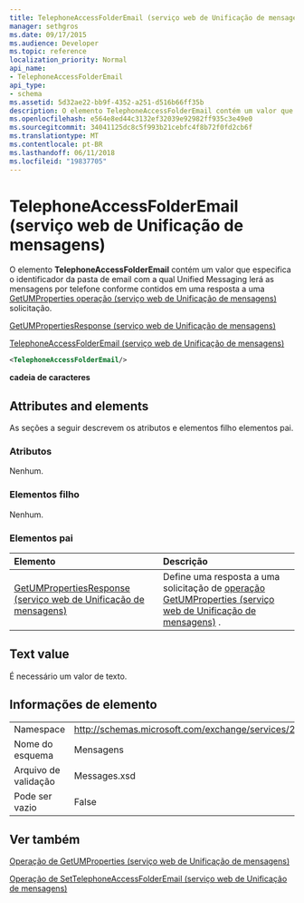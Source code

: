 ```yaml
---
title: TelephoneAccessFolderEmail (serviço web de Unificação de mensagens)
manager: sethgros
ms.date: 09/17/2015
ms.audience: Developer
ms.topic: reference
localization_priority: Normal
api_name:
- TelephoneAccessFolderEmail
api_type:
- schema
ms.assetid: 5d32ae22-bb9f-4352-a251-d516b66ff35b
description: O elemento TelephoneAccessFolderEmail contém um valor que especifica o identificador da pasta de email com a qual Unified Messaging lerá as mensagens por telefone conforme contidos em uma resposta a uma solicitação do GetUMProperties operação (serviço web de Unificação de mensagens).
ms.openlocfilehash: e564e8ed44c3132ef32039e92982ff935c3e49e0
ms.sourcegitcommit: 34041125dc8c5f993b21cebfc4f8b72f0fd2cb6f
ms.translationtype: MT
ms.contentlocale: pt-BR
ms.lasthandoff: 06/11/2018
ms.locfileid: "19837705"
---
```

# <a name="telephoneaccessfolderemail-um-web-service"></a>TelephoneAccessFolderEmail (serviço web de Unificação de mensagens)

O elemento **TelephoneAccessFolderEmail** contém um valor que especifica o identificador da pasta de email com a qual Unified Messaging lerá as mensagens por telefone conforme contidos em uma resposta a uma [GetUMProperties operação (serviço web de Unificação de mensagens) ](getumproperties-operation-um-web-service.md)solicitação. 
  
[GetUMPropertiesResponse (serviço web de Unificação de mensagens)](getumpropertiesresponse-um-web-service.md)
  
[TelephoneAccessFolderEmail (serviço web de Unificação de mensagens)](telephoneaccessfolderemail-um-web-service.md)
  
```xml
<TelephoneAccessFolderEmail/>
```

 **cadeia de caracteres**
## <a name="attributes-and-elements"></a>Attributes and elements

As seções a seguir descrevem os atributos e elementos filho elementos pai.
  
### <a name="attributes"></a>Atributos

Nenhum.
  
### <a name="child-elements"></a>Elementos filho

Nenhum.
  
### <a name="parent-elements"></a>Elementos pai

|**Elemento**|**Descrição**|
|:-----|:-----|
|[GetUMPropertiesResponse (serviço web de Unificação de mensagens)](getumpropertiesresponse-um-web-service.md) <br/> |Define uma resposta a uma solicitação de [operação GetUMProperties (serviço web de Unificação de mensagens)](getumproperties-operation-um-web-service.md) .  <br/> |
   
## <a name="text-value"></a>Text value

É necessário um valor de texto.
  
## <a name="element-information"></a>Informações de elemento

|||
|:-----|:-----|
|Namespace  <br/> |http://schemas.microsoft.com/exchange/services/2006/messages  <br/> |
|Nome do esquema  <br/> |Mensagens  <br/> |
|Arquivo de validação  <br/> |Messages.xsd  <br/> |
|Pode ser vazio  <br/> |False  <br/> |
   
## <a name="see-also"></a>Ver também



[Operação de GetUMProperties (serviço web de Unificação de mensagens)](getumproperties-operation-um-web-service.md)
  
[Operação de SetTelephoneAccessFolderEmail (serviço web de Unificação de mensagens)](settelephoneaccessfolderemail-operation-um-web-service.md)

